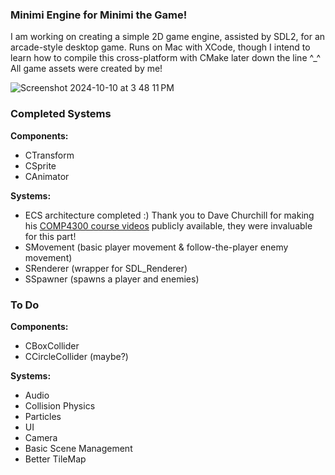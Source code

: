 ### Minimi Engine for Minimi the Game!

I am working on creating a simple 2D game engine, assisted by SDL2, for an arcade-style desktop game. Runs on Mac with XCode, though I intend to learn how to compile this cross-platform with CMake later down the line ^_^
All game assets were created by me!

![Screenshot 2024-10-10 at 3 48 11 PM](https://github.com/user-attachments/assets/501a0833-ce02-4d2f-802a-5b4e60575f39)

### Completed Systems

**Components:**
- CTransform
- CSprite
- CAnimator

**Systems:**
- ECS architecture completed :) Thank you to Dave Churchill for making his [COMP4300 course videos](https://www.youtube.com/watch?v=S7lXSihz0ac&list=PL_xRyXins848nDj2v-TJYahzvs-XW9sVV) publicly available, they were invaluable for this part!
- SMovement (basic player movement & follow-the-player enemy movement)
- SRenderer (wrapper for SDL_Renderer)
- SSpawner (spawns a player and enemies)

### To Do

**Components:**
- CBoxCollider
- CCircleCollider (maybe?)

**Systems:**
- Audio
- Collision Physics
- Particles
- UI
- Camera
- Basic Scene Management
- Better TileMap
